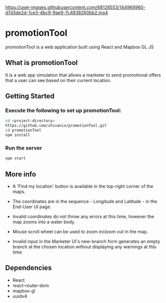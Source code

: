 https://user-images.githubusercontent.com/68128553/144969960-d7d3de2d-1ce3-4bc9-9ae9-7c4838260bb2.mp4

# promotionTool

promotionTool is a web application built using React and Mapbox GL JS

## What is promotionTool
It is a web app simulation that allows a marketer to send promotional offers that a user can see based on their current location.

## Getting Started

### Execute the following to set up promotionTool:

```sh
cd <project-directory>
https://github.com/shivanix/promotionTool.git
cd promotionTool
npm install
```

### Run the server

```sh
npm start
```


## More info

- A 'Find my location' button is available in the top-right corner of the maps.

- The coordinates are in the sequence - Longitude and Latitude - in the End-User UI page. 

- Invalid coordinates do not throw any errors at this time, however the map zooms into a water body.

- Mouse scroll wheel can be used to zoom in/zoom out in the map.

- Invalid input in the Marketer UI's new-branch form generates an empty branch at the chosen location without displaying any warnings at this time.


## Dependencies

- React
- react-router-dom
- mapbox-gl
- uuidv4

